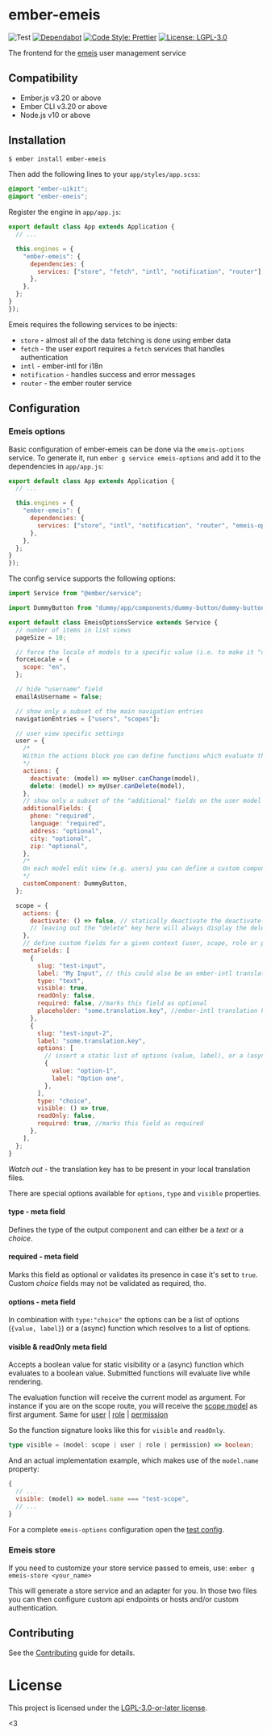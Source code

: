 # ember-emeis

![Test](https://github.com/projectcaluma/ember-emeis/workflows/Test/badge.svg)
[![Dependabot](https://badgen.net/github/dependabot/projectcaluma/ember-emeis/?icon=dependabot)](https://dependabot.com/)
[![Code Style: Prettier](https://img.shields.io/badge/code_style-prettier-ff69b4.svg)](https://github.com/prettier/prettier)
[![License: LGPL-3.0](https://img.shields.io/badge/License-LGPL--3.0-blue.svg)](https://spdx.org/licenses/LGPL-3.0-or-later.html)

The frontend for the [emeis](https://github.com/projectcaluma/emeis) user management service

## Compatibility

- Ember.js v3.20 or above
- Ember CLI v3.20 or above
- Node.js v10 or above

## Installation

```bash
$ ember install ember-emeis
```

Then add the following lines to your `app/styles/app.scss`:

```scss
@import "ember-uikit";
@import "ember-emeis";
```

Register the engine in `app/app.js`:

```js
export default class App extends Application {
  // ...

  this.engines = {
    "ember-emeis": {
      dependencies: {
        services: ["store", "fetch", "intl", "notification", "router"],
      },
    },
  };
}
});
```

Emeis requires the following services to be injects:

- `store` - almost all of the data fetching is done using ember data
- `fetch` - the user export requires a `fetch` services that handles authentication
- `intl` - ember-intl for i18n
- `notification` - handles success and error messages
- `router` - the ember router service

## Configuration

### Emeis options

Basic configuration of ember-emeis can be done via the `emeis-options` service. To generate it, run `ember g service emeis-options` and add it to the dependencies in `app/app.js`:

```js
export default class App extends Application {
  // ...

  this.engines = {
    "ember-emeis": {
      dependencies: {
        services: ["store", "intl", "notification", "router", "emeis-options"],
      },
    },
  };
}
});
```

The config service supports the following options:

```js
import Service from "@ember/service";

import DummyButton from "dummy/app/components/dummy-button/dummy-button";

export default class EmeisOptionsService extends Service {
  // number of items in list views
  pageSize = 10;

  // force the locale of models to a specific value (i.e. to make it "untranslated")
  forceLocale = {
    scope: "en",
  };

  // hide "username" field
  emailAsUsername = false;

  // show only a subset of the main navigation entries
  navigationEntries = ["users", "scopes"];

  // user view specific settings
  user = {
    /*
    Within the actions block you can define functions which evaluate the visibility of the "deactivate" and "delete" buttons in the model edit form. The visibilty must be defined for each model separately. The model must support the "isActive" property for deactivation capabilities, which are currently only supported by user and scope.
    */
    actions: {
      deactivate: (model) => myUser.canChange(model),
      delete: (model) => myUser.canDelete(model),
    },
    // show only a subset of the "additional" fields on the user model
    additionalFields: {
      phone: "required",
      language: "required",
      address: "optional",
      city: "optional",
      zip: "optional",
    },
    /*
    On each model edit view (e.g. users) you can define a custom component. The component will be rendered at the bottom of the edit view, but above the primary form buttons. Each component can be designed freely and the model will be passed into the component as `@model` argument. For a working demo have a look at our "dummy-button" at "dummy/app/components/dummy-button".
    */
    customComponent: DummyButton,
  };

  scope = {
    actions: {
      deactivate: () => false, // statically deactivate the deactivate-button
      // leaving out the "delete" key here will always display the delete button
    },
    // define custom fields for a given context (user, scope, role or permission)
    metaFields: [
      {
        slug: "test-input",
        label: "My Input", // this could also be an ember-intl translation key
        type: "text",
        visible: true,
        readOnly: false,
        required: false, //marks this field as optional
        placeholder: "some.translation.key", //ember-intl translation key or plain string
      },
      {
        slug: "test-input-2",
        label: "some.translation.key",
        options: [
          // insert a static list of options (value, label), or a (async) function which resolves to a list of options
          {
            value: "option-1",
            label: "Option one",
          },
        ],
        type: "choice",
        visible: () => true,
        readOnly: false,
        required: true, //marks this field as required
      },
    ],
  };
}
```

_Watch out_ - the translation key has to be present in your local translation files.

There are special options available for `options`, `type` and `visible` properties.

#### **type** - meta field

Defines the type of the output component and can either be a _text_ or a _choice_.

#### **required** - meta field

Marks this field as optional or validates its presence in case it's set to `true`. Custom _choice_ fields may not be validated as required, tho.

#### **options** - meta field

In combination with `type:"choice"` the options can be a list of options (`{value, label}`) or a (async) function which resolves to a list of options.

#### **visible** & **readOnly** meta field

Accepts a boolean value for static visibility or a (async) function which evaluates to a boolean value. Submitted functions will evaluate live while rendering.

The evaluation function will receive the current model as argument. For instance if you are on the scope route, you will receive the [scope model](addon/models/scope.js) as first argument. Same for [user](addon/models/user.js) | [role](addon/models/role.js) | [permission](addon/models/permission.js)

So the function signature looks like this for `visible` and `readOnly`.

```ts
type visible = (model: scope | user | role | permission) => boolean;
```

And an actual implementation example, which makes use of the `model.name` property:

```js
{
  // ...
  visible: (model) => model.name === "test-scope",
  // ...
}
```

For a complete `emeis-options` configuration open the [test config](tests/dummy/app/services/emeis-options.js).

### Emeis store

If you need to customize your store service passed to emeis, use:
`ember g emeis-store <your_name>`

This will generate a store service and an adapter for you. In those two files
you can then configure custom api endpoints or hosts and/or custom
authentication.

## Contributing

See the [Contributing](CONTRIBUTING.md) guide for details.

# License

This project is licensed under the [LGPL-3.0-or-later license](LICENSE).

<3
